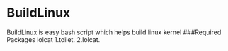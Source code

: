# BuildLinux
BuildLinux is easy bash script which helps build linux kernel
  ###Required Packages
lolcat
1.toilet.
2.lolcat.

